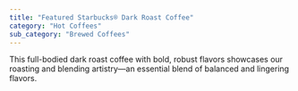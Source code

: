 ```yaml
---
title: "Featured Starbucks® Dark Roast Coffee"
category: "Hot Coffees"
sub_category: "Brewed Coffees"
---
```


This full-bodied dark roast coffee with bold, robust flavors showcases our roasting and blending artistry—an essential blend of balanced and lingering flavors.

